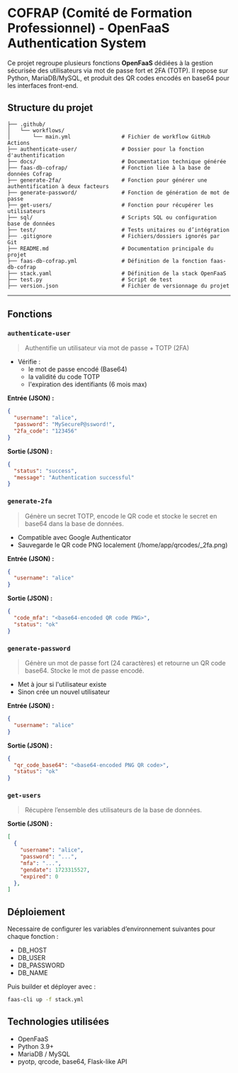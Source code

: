 # COFRAP (Comité de Formation Professionnel) - OpenFaaS Authentication System
Ce projet regroupe plusieurs fonctions **OpenFaaS** dédiées à la gestion sécurisée des utilisateurs via mot de passe fort et 2FA (TOTP). Il repose sur Python, MariaDB/MySQL, et produit des QR codes encodés en base64 pour les interfaces front-end.


## Structure du projet

```
├── .github/
│   └── workflows/
│       └── main.yml                # Fichier de workflow GitHub Actions
├── authenticate-user/              # Dossier pour la fonction d'authentification
├── docs/                           # Documentation technique générée
├── faas-db-cofrap/                 # Fonction liée à la base de données Cofrap
├── generate-2fa/                   # Fonction pour générer une authentification à deux facteurs
├── generate-password/              # Fonction de génération de mot de passe
├── get-users/                      # Fonction pour récupérer les utilisateurs
├── sql/                            # Scripts SQL ou configuration base de données
├── test/                           # Tests unitaires ou d’intégration
├── .gitignore                      # Fichiers/dossiers ignorés par Git
├── README.md                       # Documentation principale du projet
├── faas-db-cofrap.yml              # Définition de la fonction faas-db-cofrap
├── stack.yaml                      # Définition de la stack OpenFaaS
├── test.py                         # Script de test
├── version.json                    # Fichier de versionnage du projet
```



---


## Fonctions 

### `authenticate-user`

> Authentifie un utilisateur via mot de passe + TOTP (2FA)

- Vérifie :
  - le mot de passe encodé (Base64)
  - la validité du code TOTP
  - l'expiration des identifiants (6 mois max)

**Entrée (JSON) :**
```json
{
  "username": "alice",
  "password": "MySecureP@ssword!",
  "2fa_code": "123456"
}
```

**Sortie (JSON) :**
```json
{
  "status": "success",
  "message": "Authentication successful"
}
```

### `generate-2fa`

> Génère un secret TOTP, encode le QR code et stocke le secret en base64 dans la base de données.

- Compatible avec Google Authenticator
- Sauvegarde le QR code PNG localement (/home/app/qrcodes/<username>_2fa.png)

**Entrée (JSON) :**
```json
{
  "username": "alice"
}
```

**Sortie (JSON) :**
```json
{
  "code_mfa": "<base64-encoded QR code PNG>",
  "status": "ok"
}
```

### `generate-password`

> Génère un mot de passe fort (24 caractères) et retourne un QR code base64. Stocke le mot de passe encodé.

- Met à jour si l'utilisateur existe
- Sinon crée un nouvel utilisateur

**Entrée (JSON) :**
```json
{
  "username": "alice"
}
```

**Sortie (JSON) :**
```json
{
  "qr_code_base64": "<base64-encoded PNG QR code>",
  "status": "ok"
}
```

### `get-users`

> Récupère l’ensemble des utilisateurs de la base de données.


**Sortie (JSON) :**
```json
[
  {
    "username": "alice",
    "password": "...",
    "mfa": "...",
    "gendate": 1723315527,
    "expired": 0
  },
]
```


## Déploiement
Necessaire de configurer  les variables d’environnement suivantes pour chaque fonction :
- DB_HOST
- DB_USER
- DB_PASSWORD
- DB_NAME

Puis builder et déployer avec :

```bash
faas-cli up -f stack.yml
```


## Technologies utilisées
- OpenFaaS
- Python 3.9+
- MariaDB / MySQL
- pyotp, qrcode, base64, Flask-like API

